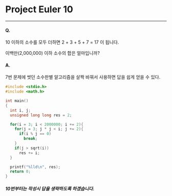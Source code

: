 # Project Euler 10
---
#### Q.   
10 이하의 소수를 모두 더하면 2 + 3 + 5 + 7 = 17 이 됩니다.

이백만(2,000,000) 이하 소수의 합은 얼마입니까?
#### A.  
7번 문제에 썻던 소수판별 알고리즘을 살짝 바꿔서 사용하면 답을 쉽게 얻을 수 있다.

```c
#include <stdio.h>
#include <math.h>

int main()
{
  int i, j;
  unsigned long long res = 2;

  for(i = 3; i < 2000000; i += 2){
    for(j = 3; j * j < i; j += 2){
      if(i % j == 0)
        break;
    }
    if(j > sqrt(i))
      res += i;
  }

  printf("%lld\n", res);
  return 0;
}
```
 ##### 10번부터는 작성시 답을 생략하도록 하겠습니다.
